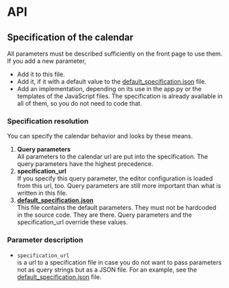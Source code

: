 # API

## Specification of the calendar

All parameters must be described sufficiently on the front page to use them.
If you add a new parameter,

- Add it to this file.
- Add it, if it with a default value to the [default_specification.json] file.
- Add an implementation, depending on its use in the app.py or the templates
  of the JavaScript files.
  The specification is already available in all of them, so you do not need to
  code that.

### Specification resolution

You can specify the calendar behavior and looks by these means.

1. **Query parameters**  
   All parameters to the calendar url are put into the specification.
   The query parameters have the highest precedence.
2. **specification_url**  
   If you specify this query parameter, the editor configuration is loaded from
   this url, too.
   Query parameters are still more important than what is written
   in this file.
3. **[default_specification.json]**  
   This file contains the default parameters.
   They must not be hardcoded in the source code. They are there.
   Query parameters and the specification_url override these values.

### Parameter description

- `specification_url`  
  is a url to a specification file in case you do not want to pass parameters
  not as query strings but as a JSON file.
  For an example, see the [default_specification.json] file.




[default_specification.json]: ./default_specification.json
